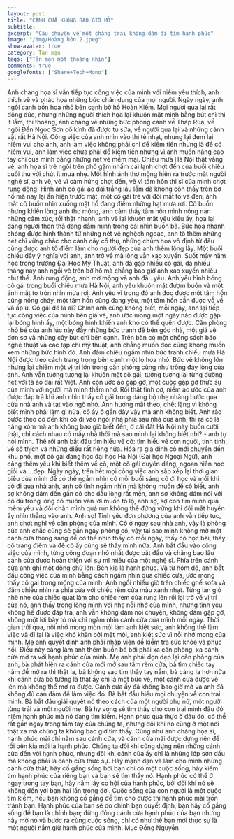 ```yaml
---
layout: post
title: "CÁNH CỬA KHÔNG BAO GIỜ MỞ"
subtitle:
excerpt: "Câu chuyện về một chàng trai không dám đi tìm hạnh phúc"
image: "/img/Hoàng hôn 2.jpeg"
show-avatar: true
category: Tản mạn
tags: ["Tản mạn một thoáng nhìn"]
comments: true
googlefonts: ["Share+Tech+Mono"]
---
```


Anh chàng họa sĩ vẫn tiếp tục công việc của mình với niềm yêu thích, anh thích vẽ và phác họa những bức chân dung của mọi người. Ngày ngày, anh ngồi cạnh bồn hoa nhỏ bên cạnh bờ hồ Hoàn Kiếm. Mọi người qua lại rất đông đúc, nhưng những người thích họa lại khuôn mặt mình bằng bút chì thì ít lắm, thi thoảng, anh chàng vẽ những bức phong cảnh về Tháp Rùa, về ngôi Đền Ngọc Sơn cổ kính đã được tu sửa, về người qua lại và những cảnh vật rất Hà Nội. Công việc của anh nhìn vào thì tẻ nhạt, nhưng lại đem lại niềm vui cho anh, anh làm việc không phải chỉ để kiếm tiền nhưng là để có niềm vui, anh làm việc chưa phải để kiếm tiền nhưng vì anh muốn nâng cao tay chì của mình bằng những nét vẽ mềm mại.
Chiều mưa Hà Nội thật vắng vẻ, anh họa sĩ trẻ ngồi trên phố gặm nhấm cái lạnh chợt đến của buổi chiều cuối thu với chút ít mưa nhẹ. Một hình ảnh thơ mộng hiện ra trước mắt người nghệ sĩ, anh vẽ, vẽ vì cảm hứng chợt đến, vẽ vì tâm hồn thi sĩ của mình chợt rung động. Hình ảnh cô gái áo dài trắng lâu lắm đã không còn thấy trên bờ hồ mà nay lại ẩn hiện trước mặt, một cô gái trẻ với đôi mắt to và đen, ánh mắt cô buồn nhìn xuống mặt hồ đang điểm những hạt mưa rơi. Cô buồn nhưng khiến lòng anh thơ mộng, anh cảm thấy tâm hồn mình nồng nàn những cảm xúc, rồi thật nhanh, anh vẽ lại khuôn mặt yêu kiều ấy, họa lại dáng người thon thả đang đắm mình trong cái nhìn buồn bã. Bức họa nhanh chóng được hình thành từ những nét vẽ nghệch ngoạc, anh tô thêm những nét chì vững chắc cho cành cây cổ thụ, những chùm hoa vô định từ đâu cũng được anh tô điểm làm cho người đẹp của anh thêm lộng lẫy. Một buổi chiều đầy ý nghĩa với anh, anh trở về mà lòng vẫn xao xuyến. Suốt mấy năm học trong trường Đại Học Mỹ Thuật, anh đã gặp nhiều cô gái, đã nhiều tháng nay anh ngồi vẽ trên bờ hồ mà chẳng bao giờ anh xao xuyến nhiều như thế. Anh rung động, anh mơ mộng và anh đã…yêu. Anh yêu hình bóng cô gái trong buổi chiều mưa Hà Nội, anh yêu khuôn mặt đượm buồn và một ánh mắt to tròn nhìn mưa rơi. Anh yêu vì trong đó anh đọc được một tâm hồn cũng nồng cháy, một tâm hồn cũng đang yêu, một tâm hồn cần được vỗ về và ấp ủ. Cô gái đó là ai? Chính anh cũng không biết, mỗi ngày, anh lại tiếp tục công việc của mình bên giá vẽ, anh ước mong một ngày nào được gặp lại bóng hình ấy, một bóng hình khiến anh khó có thể quên được.
Căn phòng nhỏ bé của anh lúc này đầy những bức tranh để bên góc nhà, một giá vẽ đơn sơ và những cây bút chì bên cạnh. Trên bàn có một chồng sách báo nghệ thuật và các tạp chí mỹ thuật, anh chẳng muốn đọc cũng không muốn xem những bức hình đó. Anh đăm chiêu ngắm nhìn bức tranh chiều mưa Hà Nội được treo cách trang trọng bên cạnh một lọ hoa nhỏ. Bức vẽ không lớn nhưng lại chiếm một vị trí lớn trong căn phòng cũng như trông đáy lòng của anh. Anh vẫn tưởng tượng lại khuôn mặt cô gái, tưởng tượng lại từng đường nét với tà áo dài rất Việt. Anh còn ước ao gặp gỡ, một cuộc gặp gỡ thực sự của mình với người mà mình thầm nhớ. Rồi thật tình cờ, niềm ao ước của anh được đáp trả khi anh nhìn thấy cô gái trong dáng bộ nhẹ nhàng bước qua cửa nhà anh và tạt vào ngõ nhỏ. Anh hướng mắt theo, chết lặng vì không biết mình phải làm gì nữa, cô ấy ở gần đây vậy mà anh không biết. Anh rảo bước theo cô đến khi cô đi vào ngôi nhà phía sau nhà của anh, thì ra cô là hàng xóm mà anh không bao giờ biết đến, ở cái đất Hà Nội này buồn cười thật, chỉ cách nhau có mấy nhà thôi mà sao mình lại không biết nhỉ? - anh tự hỏi mình. Thế rồi anh bắt đầu tìm hiểu về cô: tìm hiểu về con người, tính tình, về sở thích và những điều rất riêng nữa. Hóa ra gia đình cô mới chuyển đến khu phố, một cô gái đang học đại học Hà Nội (Đại học Ngoại Ngữ), anh càng thêm yêu khi biết thêm về cô, một cô gái duyên dáng, ngoan hiền học giỏi và….đẹp. Ngày ngày, trên hết mọi công việc anh sắp xếp lại thời gian biểu của mình để có thể ngắm nhìn cô mỗi buổi sáng cô đi học và mỗi khi cô đi qua nhà anh, anh cố tình ngắm nhìn mà không muốn để cô biết, anh sợ không dám đến gần cô cho dẫu lòng rất mến, anh sợ không dám nói với cô dù trong lòng có muôn vàn lời muốn tỏ lộ, anh sợ, sợ con tim mình quá mềm yếu và đôi chân mình quá run không thể đứng vững khi đôi mắt huyền ấy nhìn thẳng vào anh. Anh sợ! Tình yêu đơn phương của anh vẫn tiếp tục, anh chợt nghĩ về căn phòng của mình. Cô ở ngay sau nhà anh, vậy là phòng của anh chắc cũng sẽ gần ngay phòng cô, vậy tại sao mình không mở một cánh cửa thông sang để có thể nhìn thấy cô mỗi ngày, thấy cô học bài, thấy cô trang điểm và để cô ấy cũng sẽ thấy mình nữa. Anh bắt đầu vào công việc của mình, từng công đoạn nhỏ nhất được bắt đầu và chẳng bao lâu cánh cửa được hoàn thiện với sự mĩ miều của một nghệ sĩ. Phía trên cánh cửa anh ghi một dòng chữ lớn: Bên kia là hạnh phúc. Và từ hôm đó, anh bắt đầu công việc của mình bằng cách ngắm nhìn qua chiếc cửa, ước mong thấy cô gái trong mộng của mình. Anh ngồi nhiều giờ trên chiếc ghế sofa và đăm chiêu nhìn ra phía cửa với chiếc rèm cửa màu xanh nhạt. Từng làn gió nhè nhẹ của chiếc quạt làm cho chiếc rèm cửa rung lên rồi lại trở về vị trí của nó, anh thấy trong lòng mình vơi nhẹ nỗi nhớ của mình, nhưng tình yêu không hề được đáp trả, anh vẫn không dám nói chuyện, không dám gặp gỡ, không một lời bày tỏ mà chỉ ngắm nhìn cánh cửa của mình mỗi ngày. Thời gian trôi qua, nỗi nhớ mong mòn mỏi làm anh kiệt sức, anh không thể làm việc và đi lại là việc khó khăn bởi mệt mỏi, anh kiệt sức vì nỗi nhớ mong của mình. Mẹ anh quyết định anh phải nhập viện để kiểm tra sức khỏe và phục hồi. Điều này càng làm anh thêm buồn bã bởi phải xa căn phòng, xa cánh cửa mở ra với hạnh phúc của mình. Mẹ anh phải dọn dẹp lại căn phòng của anh, bà phát hiện ra cánh cửa mới mở sau tấm rèm cửa, bà tìm chiếc tay nắm để mở ra thì thật lạ, bà không sao tìm thấy tay nắm, bà càng lạ hơn nữa khi cánh cửa bà tưởng là thật ấy chỉ là một bức vẽ, một cánh cửa được vẽ lên mà không thể mở ra được. Cánh cửa ấy đã không bao giờ mở và anh đã không đủ can đảm để làm việc đó. Bà bắt đầu hiểu mọi chuyện về con trai mình. Bà bắt đầu giải quyết nó theo cách của một người phụ nữ, một người từng trải và một người mẹ. Bà hy vọng sẽ tìm thấy cho con trai mình đâu đó niềm hạnh phúc mà nó đang tìm kiếm.
Hạnh phúc quả thực ở đâu đó, có thể rất gần ngay trong tầm tay của chúng ta, nhưng đôi khi nó cũng ở một nơi thật xa mà chúng ta không bao giờ tìm thấy. Cũng như anh chàng họa sĩ, hạnh phúc mãi chỉ nằm sau cánh cửa, và cánh cửa mãi được dựng nên để rồi bên kia mới là hạnh phúc. Chúng ta đôi khi cũng dựng nên những cánh cửa đến với hạnh phúc, nhưng đôi khi cánh cửa ấy chỉ là những lớp sơn dầu mà không phải là cánh cửa thực sự. Hãy mạnh dạn và làm cho mình những cánh cửa thật, hãy cố gắng sống bởi bạn chỉ có một cuộc sống, hãy kiếm tìm hạnh phúc của riêng bạn và bạn sẽ tìm thấy nó. Hạnh phúc có thể ở ngay trong tay bạn, hãy nắm lấy cơ hội của hạnh phúc, bởi đôi khi nó sẽ không đến với bạn hai lần trong đời. Cuộc sống của con người là một cuộc tìm kiếm, nếu bạn không cố gắng để tìm cho được thì hạnh phúc mãi trốn tránh bạn. 
Hạnh phúc của bạn sẽ do chính bạn quyết định, bạn hãy cố gắng sống để bạn là chính bạn; đừng đóng cánh cửa hạnh phúc của bạn nhưng hãy mở nó và bước ra cùng cuộc sống, chỉ có như thế bạn mới thực sự là một người nắm giữ hạnh phúc của mình.
Mục Đồng Nguyễn 


